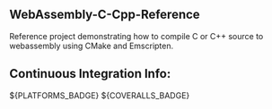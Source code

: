 <!--- WARN --->
<!--- This file is automatically generated from /Users/josephcameron/Workspace/WebAssembly-C-Cpp-Reference/CMakeLists.txt. Using template /Users/josephcameron/Workspace/WebAssembly-C-Cpp-Reference/jfc-cmake/README.md.in. Do not edit this file directly! --->
<!--- WARN --->

## WebAssembly-C-Cpp-Reference

Reference project demonstrating how to compile C or C++ source to webassembly using CMake and Emscripten.





## Continuous Integration Info:
${PLATFORMS_BADGE} ${COVERALLS_BADGE}

<!--- WARN --->
<!--- This file is automatically generated from /Users/josephcameron/Workspace/WebAssembly-C-Cpp-Reference/CMakeLists.txt. Using template /Users/josephcameron/Workspace/WebAssembly-C-Cpp-Reference/jfc-cmake/README.md.in. Do not edit this file directly! --->
<!--- WARN --->
